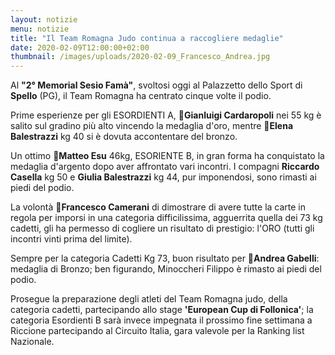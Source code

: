```yaml
---
layout: notizie
menu: notizie
title: "Il Team Romagna Judo continua a raccogliere medaglie"
date: 2020-02-09T12:00:00+02:00
thumbnail: /images/uploads/2020-02-09_Francesco_Andrea.jpg
---
```


Al **"2° Memorial Sesio Famà"**, svoltosi oggi al Palazzetto dello Sport di **Spello** (PG), il Team Romagna ha centrato cinque volte il podio. 

Prime esperienze per gli ESORDIENTI A, 🥇**Gianluigi Cardaropoli** nei 55 kg è salito sul gradino più alto vincendo la medaglia d'oro, mentre 🥉**Elena Balestrazzi** kg 40 si è dovuta accontentare  del bronzo.

Un ottimo 🥈**Matteo Esu** 46kg, ESORIENTE B, in gran forma  ha conquistato la medaglia d'argento dopo aver affrontato vari incontri.
I compagni **Riccardo Casella** kg 50 e **Giulia Balestrazzi** kg 44, pur imponendosi, sono rimasti ai piedi del podio.

La volontà 🥇**Francesco Camerani** di dimostrare di avere tutte la carte in regola per imporsi in una categoria difficilissima, agguerrita  quella dei 73 kg cadetti, gli ha permesso di cogliere un risultato di prestigio: l'ORO (tutti gli incontri vinti prima del limite).

Sempre per la categoria Cadetti Kg 73, buon risultato per 🥉**Andrea Gabelli**: medaglia di Bronzo; ben figurando, Minoccheri Filippo è rimasto ai piedi del podio.

Prosegue la preparazione degli atleti del Team Romagna judo, della categoria cadetti, partecipando allo stage **'European Cup di Follonica'**; la categoria Esordienti B sarà invece impegnata il prossimo fine settimana a Riccione partecipando al Circuito Italia, gara valevole per la Ranking list Nazionale.
